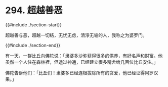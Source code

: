 # 294. 超越善恶
{{#include ./section-start}}

超越善与恶，超越一切结，无忧无虑，清淨无垢的人，我称之为婆罗门。

{{#include ./section-end}}

有一天，一群比丘向佛陀说：「隶婆多沙弥获得很多的供养，有好名声和财富。他虽然一个人住在森林裡，但透过神通，已经建立很多精舍给几百位比丘安住。」

佛陀告诉他们：「比丘们！隶婆多已经连根拔除所有的贪爱，他已经证得阿罗汉果。」

